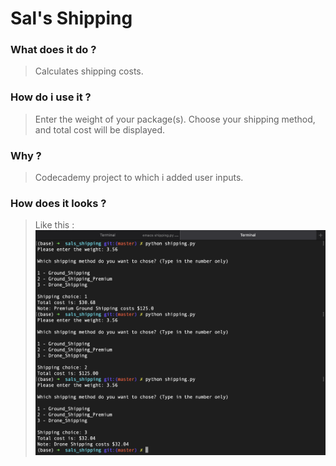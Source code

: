 # Sal's Shipping

### What does it do ?
> Calculates shipping costs.

### How do i use it ?
> Enter the weight of your package(s).
> Choose your shipping method, and total cost will be displayed.

### Why ?
> Codecademy project to which i added user inputs.
> 
### How does it looks ?
> Like this :
> ![shipping biz](pic.png)
